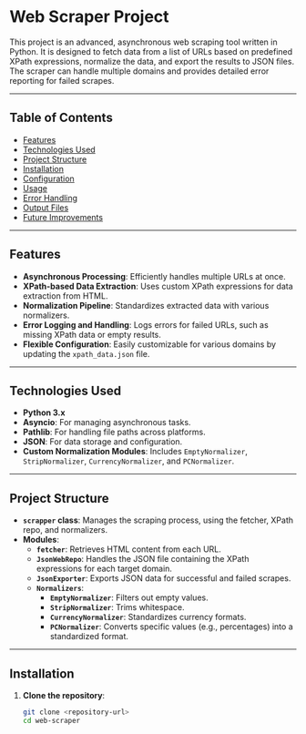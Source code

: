 # Web Scraper Project

This project is an advanced, asynchronous web scraping tool written in Python. It is designed to fetch data from a list of URLs based on predefined XPath expressions, normalize the data, and export the results to JSON files. The scraper can handle multiple domains and provides detailed error reporting for failed scrapes.

---

## Table of Contents
- [Features](#features)
- [Technologies Used](#technologies-used)
- [Project Structure](#project-structure)
- [Installation](#installation)
- [Configuration](#configuration)
- [Usage](#usage)
- [Error Handling](#error-handling)
- [Output Files](#output-files)
- [Future Improvements](#future-improvements)

---

## Features
- **Asynchronous Processing**: Efficiently handles multiple URLs at once.
- **XPath-based Data Extraction**: Uses custom XPath expressions for data extraction from HTML.
- **Normalization Pipeline**: Standardizes extracted data with various normalizers.
- **Error Logging and Handling**: Logs errors for failed URLs, such as missing XPath data or empty results.
- **Flexible Configuration**: Easily customizable for various domains by updating the `xpath_data.json` file.

---

## Technologies Used
- **Python 3.x**
- **Asyncio**: For managing asynchronous tasks.
- **Pathlib**: For handling file paths across platforms.
- **JSON**: For data storage and configuration.
- **Custom Normalization Modules**: Includes `EmptyNormalizer`, `StripNormalizer`, `CurrencyNormalizer`, and `PCNormalizer`.

---

## Project Structure

- **`scrapper` class**: Manages the scraping process, using the fetcher, XPath repo, and normalizers.
- **Modules**:
  - **`fetcher`**: Retrieves HTML content from each URL.
  - **`JsonWebRepo`**: Handles the JSON file containing the XPath expressions for each target domain.
  - **`JsonExporter`**: Exports JSON data for successful and failed scrapes.
  - **`Normalizers`**:
    - **`EmptyNormalizer`**: Filters out empty values.
    - **`StripNormalizer`**: Trims whitespace.
    - **`CurrencyNormalizer`**: Standardizes currency formats.
    - **`PCNormalizer`**: Converts specific values (e.g., percentages) into a standardized format.
  
---

## Installation

1. **Clone the repository**:
   ```bash
   git clone <repository-url>
   cd web-scraper
